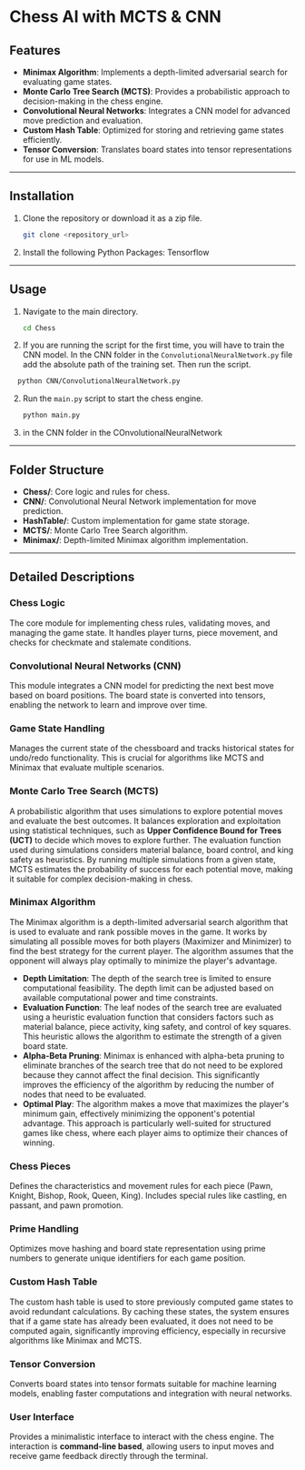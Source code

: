 # Chess AI with MCTS & CNN

## Features

- **Minimax Algorithm**: Implements a depth-limited adversarial search for evaluating game states.
- **Monte Carlo Tree Search (MCTS)**: Provides a probabilistic approach to decision-making in the chess engine.
- **Convolutional Neural Networks**: Integrates a CNN model for advanced move prediction and evaluation.
- **Custom Hash Table**: Optimized for storing and retrieving game states efficiently.
- **Tensor Conversion**: Translates board states into tensor representations for use in ML models.

---

## Installation

1. Clone the repository or download it as a zip file.
   ```bash
   git clone <repository_url>
   ```
2. Install the following Python Packages:
    Tensorflow 
   
   

---

## Usage

1. Navigate to the main directory.
   ```bash
   cd Chess
   ```
2. If you are running the script for the first time, you will have to train the CNN model. In the CNN folder in the `ConvolutionalNeuralNetwork.py` file add the absolute path of the training set. Then run the script.
 ```bash
   python CNN/ConvolutionalNeuralNetwork.py
   ```
2. Run the `main.py` script to start the chess engine.
   ```bash
   python main.py
   ```
3. in the CNN folder in the  COnvolutionalNeuralNetwork
---

## Folder Structure

- **Chess/**: Core logic and rules for chess.
- **CNN/**: Convolutional Neural Network implementation for move prediction.
- **HashTable/**: Custom implementation for game state storage.
- **MCTS/**: Monte Carlo Tree Search algorithm.
- **Minimax/**: Depth-limited Minimax algorithm implementation.

---

## Detailed Descriptions

### Chess Logic
The core module for implementing chess rules, validating moves, and managing the game state. It handles player turns, piece movement, and checks for checkmate and stalemate conditions.

### Convolutional Neural Networks (CNN)
This module integrates a CNN model for predicting the next best move based on board positions. The board state is converted into tensors, enabling the network to learn and improve over time.

### Game State Handling
Manages the current state of the chessboard and tracks historical states for undo/redo functionality. This is crucial for algorithms like MCTS and Minimax that evaluate multiple scenarios.

### Monte Carlo Tree Search (MCTS)
A probabilistic algorithm that uses simulations to explore potential moves and evaluate the best outcomes. It balances exploration and exploitation using statistical techniques, such as **Upper Confidence Bound for Trees (UCT)** to decide which moves to explore further. The evaluation function used during simulations considers material balance, board control, and king safety as heuristics. By running multiple simulations from a given state, MCTS estimates the probability of success for each potential move, making it suitable for complex decision-making in chess.

### Minimax Algorithm
The Minimax algorithm is a depth-limited adversarial search algorithm that is used to evaluate and rank possible moves in the game. It works by simulating all possible moves for both players (Maximizer and Minimizer) to find the best strategy for the current player. The algorithm assumes that the opponent will always play optimally to minimize the player's advantage. 

- **Depth Limitation**: The depth of the search tree is limited to ensure computational feasibility. The depth limit can be adjusted based on available computational power and time constraints.
- **Evaluation Function**: The leaf nodes of the search tree are evaluated using a heuristic evaluation function that considers factors such as material balance, piece activity, king safety, and control of key squares. This heuristic allows the algorithm to estimate the strength of a given board state.
- **Alpha-Beta Pruning**: Minimax is enhanced with alpha-beta pruning to eliminate branches of the search tree that do not need to be explored because they cannot affect the final decision. This significantly improves the efficiency of the algorithm by reducing the number of nodes that need to be evaluated.
- **Optimal Play**: The algorithm makes a move that maximizes the player's minimum gain, effectively minimizing the opponent's potential advantage. This approach is particularly well-suited for structured games like chess, where each player aims to optimize their chances of winning.

### Chess Pieces
Defines the characteristics and movement rules for each piece (Pawn, Knight, Bishop, Rook, Queen, King). Includes special rules like castling, en passant, and pawn promotion.

### Prime Handling
Optimizes move hashing and board state representation using prime numbers to generate unique identifiers for each game position.

### Custom Hash Table
The custom hash table is used to store previously computed game states to avoid redundant calculations. By caching these states, the system ensures that if a game state has already been evaluated, it does not need to be computed again, significantly improving efficiency, especially in recursive algorithms like Minimax and MCTS.

### Tensor Conversion
Converts board states into tensor formats suitable for machine learning models, enabling faster computations and integration with neural networks.

### User Interface
Provides a minimalistic interface to interact with the chess engine. The interaction is **command-line based**, allowing users to input moves and receive game feedback directly through the terminal.


